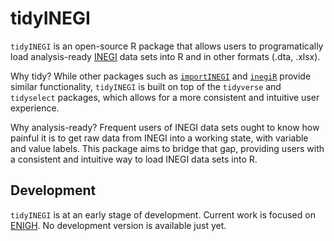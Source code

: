 # tidyINEGI

`tidyINEGI` is an open-source R package that allows users to
programatically load analysis-ready [INEGI](https://www.inegi.org.mx/)
data sets into R and in other formats (.dta, .xlsx).

Why tidy? While other packages such as
[`importINEGI`](https://github.com/crenteriam/importinegi) and
[`inegiR`](https://github.com/Eflores89/inegiR) provide similar
functionality, `tidyINEGI` is built on top of the `tidyverse` and
`tidyselect` packages, which allows for a more consistent and intuitive
user experience.

Why analysis-ready? Frequent users of INEGI data sets ought to know how
painful it is to get raw data from INEGI into a working state, with
variable and value labels. This package aims to bridge that gap,
providing users with a consistent and intuitive way to load INEGI data
sets into R.

## Development

`tidyINEGI` is at an early stage of development. Current work is focused
on [ENIGH](https://www.inegi.org.mx/programas/enigh/nc/2022/). No
development version is available just yet.
